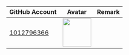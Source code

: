 | GitHub Account                              | Avatar                                                                                                           | Remark   |
|---------------------------------------------|------------------------------------------------------------------------------------------------------------------|----------|
| [1012796366](https://github.com/1012796366) | <a href="https://github.com/1012796366"><img src="https://github.com/1012796366.png" width=75px height=75px></a> |          |